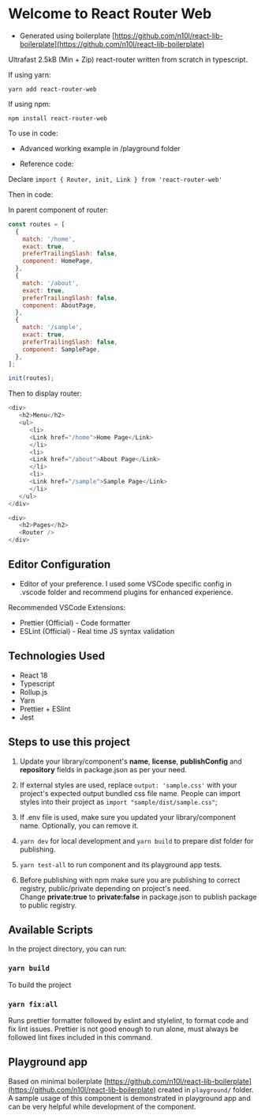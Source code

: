 # Welcome to React Router Web

- Generated using boilerplate [https://github.com/n10l/react-lib-boilerplate](https://github.com/n10l/react-lib-boilerplate)

Ultrafast 2.5kB (Min + Zip) react-router written from scratch in typescript.

If using yarn:

`yarn add react-router-web`

If using npm:

`npm install react-router-web`

To use in code:

- Advanced working example in /playground folder

- Reference code:

Declare `import { Router, init, Link } from 'react-router-web'`

Then in code:

In parent component of router:

```javascript
const routes = [
  {
    match: '/home',
    exact: true,
    preferTrailingSlash: false,
    component: HomePage,
  },
  {
    match: '/about',
    exact: true,
    preferTrailingSlash: false,
    component: AboutPage,
  },
  {
    match: '/sample',
    exact: true,
    preferTrailingSlash: false,
    component: SamplePage,
  },
];

init(routes);
```

Then to display router:

```javascript
<div>
   <h2>Menu</h2>
   <ul>
      <li>
      <Link href="/home">Home Page</Link>
      </li>
      <li>
      <Link href="/about">About Page</Link>
      </li>
      <li>
      <Link href="/sample">Sample Page</Link>
      </li>
   </ul>
</div>

<div>
   <h2>Pages</h2>
   <Router />
</div>
```

## Editor Configuration

- Editor of your preference. I used some VSCode specific config in .vscode folder and recommend plugins for enhanced experience.

Recommended VSCode Extensions:

- Prettier (Official) - Code formatter
- ESLint (Official) - Real time JS syntax validation

## Technologies Used

- React 18
- Typescript
- Rollup.js
- Yarn
- Prettier + ESlint
- Jest

## Steps to use this project

1. Update your library/component's **name**, **license**, **publishConfig** and **repository** fields in package.json as per your need.

2. If external styles are used, replace `output: 'sample.css'` with your project's expected output bundled css file name.
   People can import styles into their project as `import "sample/dist/sample.css"`;

3. If .env file is used, make sure you updated your library/component name. Optionally, you can remove it.

4. `yarn dev` for local development and `yarn build` to prepare dist folder for publishing.

5. `yarn test-all` to run component and its playground app tests.

6. Before publishing with npm make sure you are publishing to correct registry, public/private depending on project's need.\
   Change **private:true** to **private:false** in package.json to publish package to public registry.

## Available Scripts

In the project directory, you can run:

### `yarn build`

To build the project

### `yarn fix:all`

Runs prettier formatter followed by eslint and stylelint, to format code and fix lint issues.
Prettier is not good enough to run alone, must always be followed lint fixes included in this command.

## Playground app

Based on minimal boilerplate [https://github.com/n10l/react-lib-boilerplate](https://github.com/n10l/react-lib-boilerplate) created in `playground/` folder. A sample usage of this component is demonstrated in playground app and can be very helpful while development of the component.
